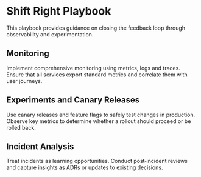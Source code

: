# Shift Right Playbook

This playbook provides guidance on closing the feedback loop through observability and experimentation.

## Monitoring

Implement comprehensive monitoring using metrics, logs and traces.  Ensure that all services export standard metrics and correlate them with user journeys.

## Experiments and Canary Releases

Use canary releases and feature flags to safely test changes in production.  Observe key metrics to determine whether a rollout should proceed or be rolled back.

## Incident Analysis

Treat incidents as learning opportunities.  Conduct post‑incident reviews and capture insights as ADRs or updates to existing decisions.